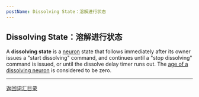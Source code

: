 ```yaml
---
postName: Dissolving State：溶解进行状态
---
```

## Dissolving State：溶解进行状态

A **dissolving state** is a [neuron](../N/neuron) state that follows immediately after its owner issues a "start dissolving" command, and continues until a "stop dissolving" command is issued, or until the dissolve delay timer runs out. The [age of a dissolving neuron](../N/neuronage) is considered to be zero.


---
[返回词汇目录](../glossary)